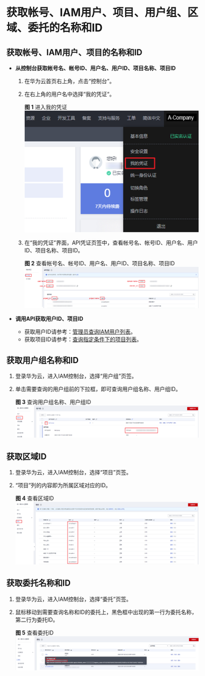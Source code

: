 # 获取帐号、IAM用户、项目、用户组、区域、委托的名称和ID<a name="iam_17_0002"></a>

## 获取帐号、IAM用户、项目的名称和ID<a name="section13960118204914"></a>

-   **从控制台获取帐号名、帐号ID、用户名、用户ID、项目名称、项目ID**
    1.  在华为云首页右上角，点击“控制台”。
    2.  在右上角的用户名中选择“我的凭证“。

        **图 1**  进入我的凭证<a name="fig1559592211201"></a>  
        ![](figures/进入我的凭证.png "进入我的凭证")

    3.  在“我的凭证”界面，API凭证页签中，查看帐号名、帐号ID、用户名、用户ID、项目名称、项目ID。

        **图 2**  查看帐号名、帐号ID、用户名、用户ID、项目名称、项目ID<a name="fig153441642173017"></a>  
        ![](figures/查看帐号名-帐号ID-用户名-用户ID-项目名称-项目ID.png "查看帐号名-帐号ID-用户名-用户ID-项目名称-项目ID")


-   **调用API获取用户ID、项目ID**
    -   获取用户ID请参考：[管理员查询IAM用户列表](https://support.huaweicloud.com/api-iam/iam_08_0001.html)。
    -   获取项目ID请参考：[查询指定条件下的项目列表](https://support.huaweicloud.com/api-iam/iam_06_0001.html)。


## 获取用户组名称和ID<a name="section79181350155213"></a>

1.  登录华为云，进入IAM控制台，选择“用户组”页签。
2.  单击需要查询的用户组前的下拉框，即可查询用户组名称、用户组ID。

    **图 3**  查询用户组名称、用户组ID<a name="fig1264911578520"></a>  
    ![](figures/查询用户组名称-用户组ID.png "查询用户组名称-用户组ID")


## 获取区域ID<a name="section14125113011553"></a>

1.  登录华为云，进入IAM控制台，选择“项目”页签。
2.  “项目”列的内容即为所属区域对应的ID。

    **图 4**  查看区域ID<a name="fig971171316537"></a>  
    ![](figures/查看区域ID.png "查看区域ID")


## 获取委托名称和ID<a name="section468501394115"></a>

1.  登录华为云，进入IAM控制台，选择“委托”页签。
2.  鼠标移动到需要查询名称和ID的委托上，黑色框中出现的第一行为委托名称，第二行为委托ID。

    **图 5**  查看委托ID<a name="fig1386193419534"></a>  
    ![](figures/查看委托ID.png "查看委托ID")


